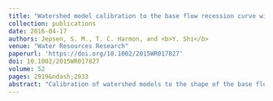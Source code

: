 ```yaml
---
title: "Watershed model calibration to the base flow recession curve with and without evapotranspiration effects"
collection: publications
date: 2016-04-17
authors: Jepsen, S. M., T. C. Harmon, and <b>Y. Shi</b>
venue: "Water Resources Research"
paperurl: 'https://doi.org/10.1002/2015WR017827'
doi: 10.1002/2015WR017827
volume: 52
pages: 2919&ndash;2933
abstract: "Calibration of watershed models to the shape of the base flow recession curve is a way to capture the important relationship between groundwater discharge and subsurface water storage in a catchment. In some montane Mediterranean regions, such as the midelevation Providence Creek catchment in the southern Sierra Nevada of California (USA), nearly all base flow recession occurs after snowmelt, and during this time evapotranspiration (ET) usually exceeds base flow. We assess the accuracy to which watershed models can be calibrated to ET‐dominated base flow recession in Providence Creek, both in terms of fitting a discharge time‐series and realistically capturing the observed discharge‐storage relationship for the catchment. Model parameters estimated from calibrations to ET‐dominated recession are compared to parameters estimated from reference calibrations to base flow recession with ET‐effects removed (&ldquo;potential recession&rdquo;). We employ the Penn State Integrated Hydrologic Model (PIHM) for simulations of base flow and ET, and methods that are otherwise general in nature. In models calibrated to ET‐dominated recession, simulation errors in ET and the targeted relationship for recession (&minus;dQ/dt versus Q) contribute substantially (up to 57% and 46%, respectively) to overestimates in the discharge‐storage differential, defined as d(lnQ)/dS, relative to that derived from water flux observations. These errors result in overestimates of deep‐subsurface hydraulic conductivity in models calibrated to ET‐dominated recession, by up to an order of magnitude, relative to reference calibrations to potential recession. These results illustrate a potential opportunity for improving model representation of discharge‐storage dynamics by calibrating to the shape of base flow recession after removing the complicating effects of ET."
---
```

